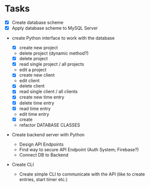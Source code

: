 # Tasks
- [x] Create database scheme
- [x] Apply database scheme to MySQL Server
- create Python interface to work with the database
    - [x] create new project
    - delete project (dynamic method?)
    - [x] delete project
    - [x] read single project / all projects
    - edit a project
    - [x] create new client
    - edit client
    - [x] delete client
    - [x] read single client / all clients
    - [x] create new time entry
    - [x] delete time entry
    - [x] read time entry
    - edit time entry
    - [x] create 
    - refactor DATABASE CLASSES

- Create backend server with Python
    - Design API Endpoints
    - Find way to secure API Endpoint (Auth System; Firebase?)
    - Connect DB to Backend
- Create CLI
    - Create simple CLI to communicate with the API (like to create entries, start timer etc.)